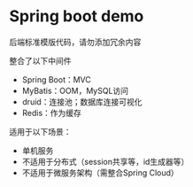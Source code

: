 # Spring boot demo

后端标准模版代码，请勿添加冗余内容

整合了以下中间件
- Spring Boot：MVC
- MyBatis：OOM，MySQL访问
- druid：连接池；数据库连接可视化
- Redis：作为缓存

适用于以下场景：
- 单机服务
- 不适用于分布式（session共享等，id生成器等）
- 不适用于微服务架构（需整合Spring Cloud）

